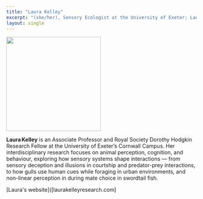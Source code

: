```yaml
---
title: "Laura Kelley"
excerpt: "(she/her), Sensory Ecologist at the University of Exeter; Laura focuses on how animals use their senses to interpret the world and how this shapes the production, perception and evolution of signals. <br/><img src='/2025/images/Laura.png' width='150'>"
layout: single
---
```



<img src="/2025/images/Laura.png" width="250"/>


**Laura Kelley** is an Associate Professor and Royal Society Dorothy Hodgkin Research Fellow at the University of Exeter’s Cornwall Campus. Her interdisciplinary research focuses on animal perception, cognition, and behaviour, exploring how sensory systems shape interactions — from sensory deception and illusions in courtship and predator-prey interactions, to how gulls use human cues while foraging in urban environments, and non-linear perception in during mate choice in swordtail fish. 

[Laura's website]([laurakelleyresearch.com]
